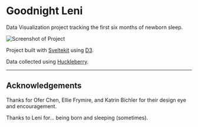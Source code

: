 # Goodnight Leni

Data Visualization project tracking the first six months of newborn sleep.

![Screenshot of Project](./src/static/social.png)

Project built with [Sveltekit](https://kit.svelte.dev) using [D3](https://github.com/d3/d3/wiki).

Data collected using [Huckleberry](https://huckleberrycare.com).

---

## Acknowledgements

Thanks for Ofer Chen, Ellie Frymire, and Katrin Bichler for their design eye and encouragement.

Thanks to Leni for... being born and sleeping (sometimes).
